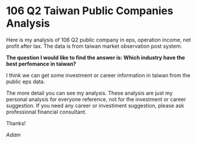
# 106 Q2 Taiwan Public Companies Analysis

Here is my analysis of 106 Q2 public company in eps, operation income, net profit after tax. The data is from taiwan market observation post system.

**The question I would like to find the answer is: Which industry have the best perfomance in taiwan?**

I think we can get some investment or career information in taiwan from the public eps data.

The more detail you can see my analysis. These analysis are just my personal analysis for everyone reference, not for the investment or career suggestion. If you need any career or investiment suggestion, please ask professional financial consultant.

Thanks!

*Adam*
